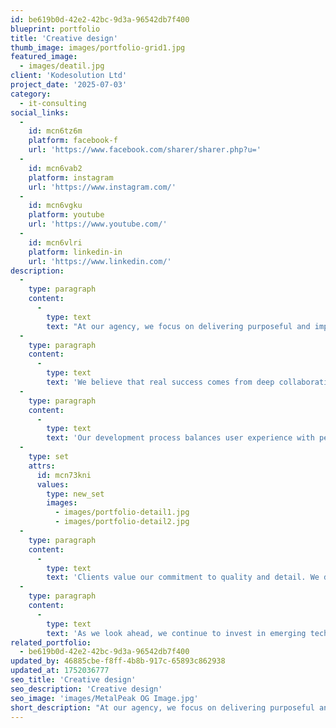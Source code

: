 ```yaml
---
id: be619b0d-42e2-42bc-9d3a-96542db7f400
blueprint: portfolio
title: 'Creative design'
thumb_image: images/portfolio-grid1.jpg
featured_image:
  - images/deatil.jpg
client: 'Kodesolution Ltd'
project_date: '2025-07-03'
category:
  - it-consulting
social_links:
  -
    id: mcn6tz6m
    platform: facebook-f
    url: 'https://www.facebook.com/sharer/sharer.php?u='
  -
    id: mcn6vab2
    platform: instagram
    url: 'https://www.instagram.com/'
  -
    id: mcn6vgku
    platform: youtube
    url: 'https://www.youtube.com/'
  -
    id: mcn6vlri
    platform: linkedin-in
    url: 'https://www.linkedin.com/'
description:
  -
    type: paragraph
    content:
      -
        type: text
        text: "At our agency, we focus on delivering purposeful and impactful solutions that align with each client's unique goals. From initial strategy to final execution, every step is crafted with precision and innovation in mind. Our team thrives on challenges that demand creativity, technical skill, and strategic insight."
  -
    type: paragraph
    content:
      -
        type: text
        text: 'We believe that real success comes from deep collaboration and a clear understanding of the problem space. Through every project, we emphasize communication, agile workflows, and transparent delivery practices. Whether launching a new product or optimizing a system, our goal remains the same transform complexity into clarity and measurable results.'
  -
    type: paragraph
    content:
      -
        type: text
        text: 'Our development process balances user experience with performance. We start by identifying key outcomes, then map out the roadmap through research, wireframing, prototyping, and continuous feedback loops. The result is digital experiences that are not only visually striking but also intuitive and functional.'
  -
    type: set
    attrs:
      id: mcn73kni
      values:
        type: new_set
        images:
          - images/portfolio-detail1.jpg
          - images/portfolio-detail2.jpg
  -
    type: paragraph
    content:
      -
        type: text
        text: 'Clients value our commitment to quality and detail. We don’t just build to deliver we build to solve. Each project reflects a blend of creativity and strategic thinking, helping brands stand out in competitive markets.'
  -
    type: paragraph
    content:
      -
        type: text
        text: 'As we look ahead, we continue to invest in emerging technologies, keeping pace with the ever-evolving digital landscape. From web development to digital transformation and brand storytelling, our portfolio represents not just what we’ve built but the impact we’ve made.'
related_portfolio:
  - be619b0d-42e2-42bc-9d3a-96542db7f400
updated_by: 46885cbe-f8ff-4b8b-917c-65893c862938
updated_at: 1752036777
seo_title: 'Creative design'
seo_description: 'Creative design'
seo_image: 'images/MetalPeak OG Image.jpg'
short_description: "At our agency, we focus on delivering purposeful and impactful solutions that align with each client's unique goals. From initial strategy to final execution, every step is crafted with precision and innovation in mind"
---
```

